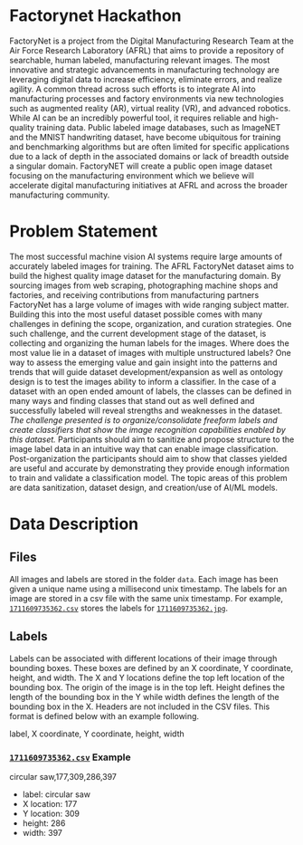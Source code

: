 # Factorynet Hackathon

FactoryNet is a project from the Digital Manufacturing Research Team at the Air Force Research Laboratory (AFRL) that aims to provide a repository of searchable, human labeled, manufacturing relevant images. The most innovative and strategic advancements in manufacturing technology are leveraging digital data to increase efficiency, eliminate errors, and realize agility. A common thread across such efforts is to integrate AI into manufacturing processes and factory environments via new technologies such as augmented reality (AR), virtual reality (VR), and advanced robotics. While AI can be an incredibly powerful tool, it requires reliable and high-quality training data. Public labeled image databases, such as ImageNET and the MNIST handwriting dataset, have become ubiquitous for training and benchmarking algorithms but are often limited for specific applications due to a lack of depth in the associated domains or lack of breadth outside a singular domain. FactoryNET will create a public open image dataset focusing on the manufacturing environment which we believe will accelerate digital manufacturing initiatives at AFRL and across the broader manufacturing community.

# Problem Statement

The most successful machine vision AI systems require large amounts of accurately labeled images for training. The AFRL FactoryNet dataset aims to build the highest quality image dataset for the manufacturing domain. By sourcing images from web scraping, photographing machine shops and factories, and receiving contributions from manufacturing partners FactoryNet has a large volume of images with wide ranging subject matter. Building this into the most useful dataset possible comes with many challenges in defining the scope, organization, and curation strategies. One such challenge, and the current development stage of the dataset, is collecting and organizing the human labels for the images. Where does the most value lie in a dataset of images with multiple unstructured labels? One way to assess the emerging value and gain insight into the patterns and trends that will guide dataset development/expansion as well as ontology design is to test the images ability to inform a classifier. In the case of a dataset with an open ended amount of labels, the classes can be defined in many ways and finding classes that stand out as well defined and successfully labeled will reveal strengths and weaknesses in the dataset. *The challenge presented is to organize/consolidate freeform labels and create classifiers that show the image recognition capabilities enabled by this dataset.* Participants should aim to sanitize and propose structure to the image label data in an intuitive way that can enable image classification. Post-organization the participants should aim to show that classes yielded are useful and accurate by demonstrating they provide enough information to train and validate a classification model. The topic areas of this problem are data sanitization, dataset design, and creation/use of AI/ML models.

# Data Description

## Files

All images and labels are stored in the folder `data`. Each image has been given a unique name using a millisecond unix timestamp. The labels for an image are stored in a csv file with the same unix timestamp. For example, [`1711609735362.csv`](data/1711609735362.csv) stores the labels for [`1711609735362.jpg`](data/1711609735362.jpg).

## Labels

Labels can be associated with different locations of their image through bounding boxes. These boxes are defined by an X coordinate, Y coordinate, height, and width. The X and Y locations define the top left location of the bounding box. The origin of the image is in the top left. Height defines the length of the bounding box in the Y while width defines the length of the bounding box in the X. Headers are not included in the CSV files. This format is defined below with an example following.

label, X coordinate, Y coordinate, height, width

### [`1711609735362.csv`](data/1711609735362.csv) Example

circular saw,177,309,286,397

* label: circular saw
* X location: 177
* Y location: 309
* height: 286
* width: 397
